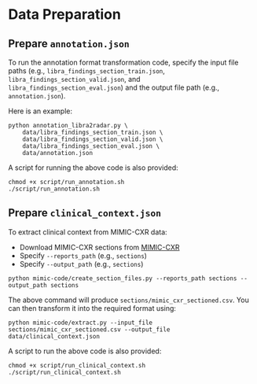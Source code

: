 # Data Preparation

## Prepare `annotation.json`

To run the annotation format transformation code, specify the input file paths (e.g., `libra_findings_section_train.json`, `libra_findings_section_valid.json`, and `libra_findings_section_eval.json`) and the output file path (e.g., `annotation.json`).

Here is an example:

```
python annotation_libra2radar.py \
    data/libra_findings_section_train.json \
    data/libra_findings_section_valid.json \
    data/libra_findings_section_eval.json \
    data/annotation.json
```

A script for running the above code is also provided:

```
chmod +x script/run_annotation.sh
./script/run_annotation.sh
```

## Prepare `clinical_context.json`

To extract clinical context from MIMIC-CXR data:

- Download MIMIC-CXR sections from [MIMIC-CXR](https://physionet.org/content/mimic-cxr/2.1.0/)
- Specify `--reports_path` (e.g., `sections`)
- Specify `--output_path` (e.g., `sections`)

```
python mimic-code/create_section_files.py --reports_path sections --output_path sections
```

The above command will produce `sections/mimic_cxr_sectioned.csv`. You can then transform it into the required format using:

```
python mimic-code/extract.py --input_file sections/mimic_cxr_sectioned.csv --output_file data/clinical_context.json
```

A script to run the above code is also provided:

```
chmod +x script/run_clinical_context.sh
./script/run_clinical_context.sh
```
